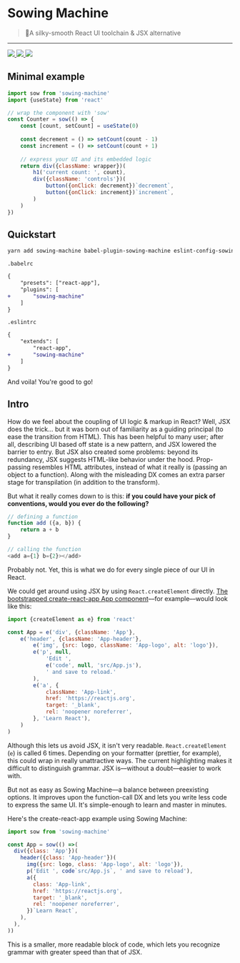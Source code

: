 # Sowing Machine

> 🧵A silky-smooth React UI toolchain & JSX alternative

<hr />

<p>

<!-- LICENSE -->
<a href='https://github.com/rescripts/rescripts/blob/master/LICENSE'>
  <img src='https://img.shields.io/packagist/l/doctrine/orm.svg' />
</a>

<!-- PRs -->
<a href='http://makeapullrequest.com'>
  <img src='https://img.shields.io/badge/PRs-welcome-brightgreen.svg?style=flat-square' />
</a>

<a href='https://travis-ci.org/harrysolovay/babel-microtest'>
	<img src='https://travis-ci.org/harrysolovay/babel-microtest.svg?branch=master' />
</a>

</p>

## Minimal example

```js
import sow from 'sowing-machine'
import {useState} from 'react'

// wrap the component with 'sow'
const Counter = sow(() => {
	const [count, setCount] = useState(0)
	
	const decrement = () => setCount(count - 1)
	const increment = () => setCount(count + 1)
	
	// express your UI and its embedded logic
	return div({className: wrapper})(
		h1('current count: ', count),
		div({className: 'controls'})(
			button({onClick: decrement})`decrement`,
			button({onClick: increment})`increment`,
		)
	)
})
```

## Quickstart

```sh
yarn add sowing-machine babel-plugin-sowing-machine eslint-config-sowing-machine
```

`.babelrc`

```diff
{
	"presets": ["react-app"],
	"plugins": [
+		"sowing-machine"
	]
}
```

`.eslintrc`

```diff
{
	"extends": [
		"react-app",
+		"sowing-machine"
	]
}
```

And voila! You're good to go!

## Intro

How do we feel about the coupling of UI logic & markup in React? Well, JSX does the trick... but it was born out of familiarity as a guiding principal (to ease the transition from HTML). This has been helpful to many user; after all, describing UI based off state is a new pattern, and JSX lowered the barrier to entry. But JSX also created some problems: beyond its redundancy, JSX suggests HTML-like behavior under the hood. Prop-passing resembles HTML attributes, instead of what it really is (passing an object to a function). Along with the misleading DX comes an extra parser stage for transpilation (in addition to the transform).

But what it really comes down to is this: **if you could have your pick of conventions, would you ever do the following?**

```js
// defining a function
function add ({a, b}) {
    return a + b
}

// calling the function
<add a={1} b={2}></add>
```


Probably not. Yet, this is what we do for every single piece of our UI in React.


We could get around using JSX by using `React.createElement` directly. [The bootstrapped create-react-app App component](https://github.com/facebook/create-react-app/blob/master/packages/react-scripts/template/src/App.js)––for example––would look like this:

```js
import {createElement as e} from 'react'

const App = e('div', {className: 'App'},
    e('header', {className: 'App-header'},
        e('img', {src: logo, className: 'App-logo', alt: 'logo'}),
        e('p', null,
            'Edit ',
            e('code', null, 'src/App.js'),
            ' and save to reload.'
        ),
        e('a', {
            className: 'App-link',
            href: 'https://reactjs.org',
            target: '_blank',
            rel: 'noopener noreferrer',
        }, 'Learn React'),
    )
)
```

Although this lets us avoid JSX, it isn't very readable. `React.createElement` (`e`) is called 6 times. Depending on your formatter (prettier, for example), this could wrap in really unattractive ways. The current highlighting makes it difficult to distinguish grammar. JSX is––without a doubt––easier to work with.

But not as easy as Sowing Machine––a balance between preexisting options. It improves upon  the function-call DX and lets you write less code to express the same UI. It's simple-enough to learn and master in minutes.

Here's the create-react-app example using Sowing Machine:

```js
import sow from 'sowing-machine'

const App = sow(() =>(
  div({class: 'App'})(
    header({class: 'App-header'})(
      img({src: logo, class: 'App-logo', alt: 'logo'}),
      p('Edit ', code`src/App.js`, ' and save to reload'),
      a({
        class: 'App-link',
        href: 'https://reactjs.org',
        target: '_blank',
        rel: 'noopener noreferrer',
      })`Learn React`,
    ),
  ),
))
```


This is a smaller, more readable block of code, which lets you recognize grammar with greater speed than that of JSX.